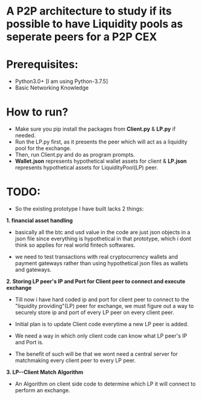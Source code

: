 # A P2P architecture to study if its possible to have Liquidity pools as seperate peers for a P2P CEX

# Prerequisites:
- Python3.0+ [I am using Python-3.7.5]
- Basic Networking Knowledge

# How to run?
- Make sure you pip install the packages from **Client.py** & **LP.py** if needed.
- Run the LP.py first, as it presents the peer which will act as a liquidity pool for the exchange.
- Then, run Client.py and do as program prompts.
- **Wallet.json** represents hypothetical wallet assets for client & **LP.json** represents hypothetical assets for LiquidityPool(LP) peer.

# TODO:

- So the existing prototype I have built lacks 2 things:

**1. financial asset handling**
- basically all the btc and usd value in the code are just json objects in a json file since everything is hypothetical in that prototype, which i dont think so applies for real world fintech softwares.

- we need to test transactions with real cryptocurrency wallets and payment gateways rather than using hypothetical json files as wallets and gateways.

**2. Storing LP peer's IP and Port for Client peer to connect and execute exchange**
- Till now i have hard coded ip and port for client peer to connect to the "liquidity providing"(LP) peer for exchange, we must figure out a way to securely store ip and port of every LP peer on every client peer.

- Initial plan is to update Client code everytime a new LP peer is added.

- We need a way in which only client code can know what LP peer's IP and Port is.

- The benefit of such will be that we wont need a central server for matchmaking every client peer to every LP peer.

**3. LP--Client Match Algorithm**
- An Algorithm on client side code to determine which LP it will connect to perform an exchange.



